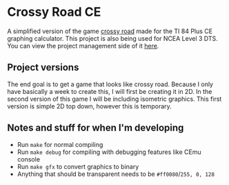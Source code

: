 # Crossy Road CE
A simplified version of the game [crossy road](https://en.wikipedia.org/wiki/Crossy_Road) made for the TI 84 Plus CE graphing calculator. This project is also being used for NCEA Level 3 DTS. You can view the project management side of it [here](https://github.com/users/MaximilianMcC/projects/4).

## Project versions
The end goal is to get a game that looks like crossy road. Because I only have basically a week to create this, I will first be creating it in 2D. In the second version of this game I will be including isometric graphics. This first version is simple 2D top down, however this is temporary.

## Notes and stuff for when I'm developing
- Run `make` for normal compiling
- Run `make debug` for compiling with debugging features like CEmu console
- Run `make gfx` to convert graphics to binary
- Anything that should be transparent needs to be `#ff0080`/`255, 0, 128`